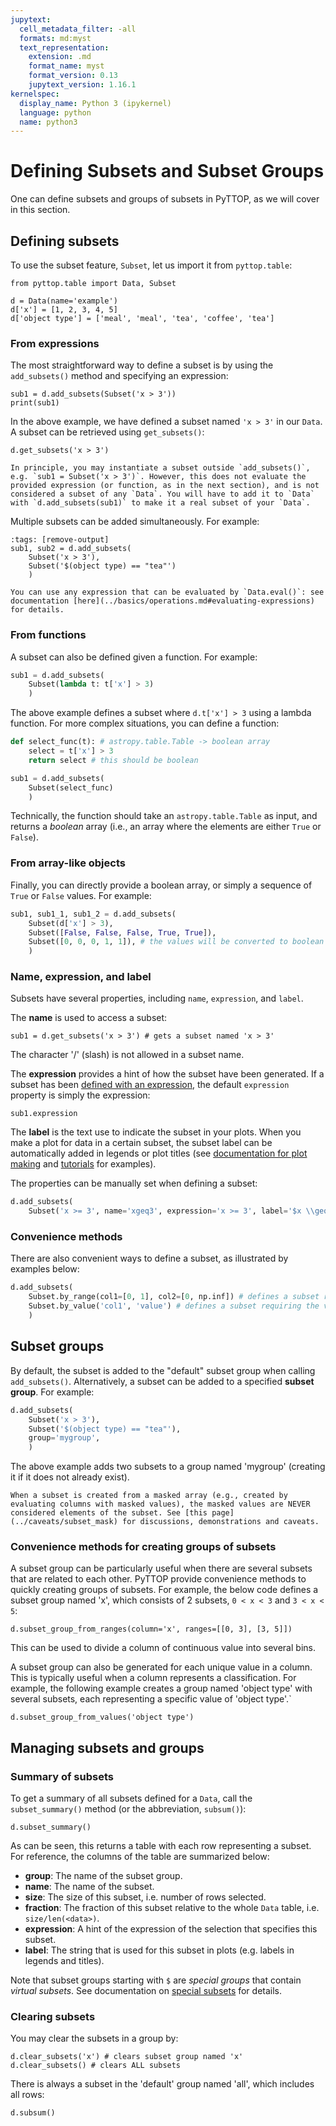 ```yaml
---
jupytext:
  cell_metadata_filter: -all
  formats: md:myst
  text_representation:
    extension: .md
    format_name: myst
    format_version: 0.13
    jupytext_version: 1.16.1
kernelspec:
  display_name: Python 3 (ipykernel)
  language: python
  name: python3
---
```



# Defining Subsets and Subset Groups
One can define subsets and groups of subsets in PyTTOP, as we will cover in this section.

## Defining subsets
To use the subset feature, `Subset`, let us import it from `pyttop.table`:
```{code-cell}
from pyttop.table import Data, Subset

d = Data(name='example')
d['x'] = [1, 2, 3, 4, 5]
d['object type'] = ['meal', 'meal', 'tea', 'coffee', 'tea']
```


### From expressions
The most straightforward way to define a subset is by using the `add_subsets()` method and specifying an expression:
```{code-cell}
sub1 = d.add_subsets(Subset('x > 3'))
print(sub1)
```
In the above example, we have defined a subset named `'x > 3'` in our `Data`. A subset can be retrieved using `get_subsets()`:
```{code-cell}
d.get_subsets('x > 3')
```

```{tip}
In principle, you may instantiate a subset outside `add_subsets()`, e.g. `sub1 = Subset('x > 3')`. However, this does not evaluate the provided expression (or function, as in the next section), and is not considered a subset of any `Data`. You will have to add it to `Data` with `d.add_subsets(sub1)` to make it a real subset of your `Data`.
```

Multiple subsets can be added simultaneously. For example:
```{code-cell}
:tags: [remove-output]
sub1, sub2 = d.add_subsets(
    Subset('x > 3'),
    Subset('$(object type) == "tea"')
    )
```

```{tip}
You can use any expression that can be evaluated by `Data.eval()`: see documentation [here](../basics/operations.md#evaluating-expressions) for details.
```


### From functions
A subset can also be defined given a function. For example:
```Python
sub1 = d.add_subsets(
    Subset(lambda t: t['x'] > 3)
    )
```
The above example defines a subset where `d.t['x'] > 3` using a lambda function. For more complex situations, you can define a function:
```Python
def select_func(t): # astropy.table.Table -> boolean array
    select = t['x'] > 3
    return select # this should be boolean

sub1 = d.add_subsets(
    Subset(select_func)
    )
```
Technically, the function should take an `astropy.table.Table` as input, and returns a *boolean* array (i.e., an array where the elements are either `True` or `False`).

### From array-like objects
Finally, you can directly provide a boolean array, or simply a sequence of `True` or `False` values. For example:
```Python
sub1, sub1_1, sub1_2 = d.add_subsets(
    Subset(d['x'] > 3),
    Subset([False, False, False, True, True]),
    Subset([0, 0, 0, 1, 1]), # the values will be converted to boolean values
    )
```

### Name, expression, and label
Subsets have several properties, including `name`, `expression`, and `label`. 

The **name** is used to access a subset:
```{code-cell}
sub1 = d.get_subsets('x > 3') # gets a subset named 'x > 3'
```
The character '/' (slash) is not allowed in a subset name.

The **expression** provides a hint of how the subset have been generated. If a subset has been [defined with an expression](#from-expressions), the default `expression` property is simply the expression:
```{code-cell}
sub1.expression
```

The **label** is the text use to indicate the subset in your plots. When you make a plot for data in a certain subset, the subset label can be automatically added in legends or plot titles (see [documentation for plot making](../plot/plot) and [tutorials](../start/Tutorials) for examples). 

The properties can be manually set when defining a subset:
```Python
d.add_subsets(
    Subset('x >= 3', name='xgeq3', expression='x >= 3', label='$x \\geq 3$'))
```

### Convenience methods
There are also convenient ways to define a subset, as illustrated by examples below:
```Python
d.add_subsets(
    Subset.by_range(col1=[0, 1], col2=[0, np.inf]) # defines a subset requiring `(0 < col1 < 1) & (col2 > 0)`
    Subset.by_value('col1', 'value') # defines a subset requiring the value of the column named 'col1' equals 'value'
    )
```

## Subset groups
By default, the subset is added to the "default" subset group when calling `add_subsets()`. Alternatively, a subset can be added to a specified **subset group**. For example:
```Python
d.add_subsets(
    Subset('x > 3'),
    Subset('$(object type) == "tea"'),
    group='mygroup',
    )
```
The above example adds two subsets to a group named 'mygroup' (creating it if it does not already exist).

```{note}
When a subset is created from a masked array (e.g., created by evaluating columns with masked values), the masked values are NEVER considered elements of the subset. See [this page](../caveats/subset_mask) for discussions, demonstrations and caveats.  
```

### Convenience methods for creating groups of subsets
A subset group can be particularly useful when there are several subsets that are related to each other. PyTTOP provide convenience methods to quickly creating groups of subsets. For example, the below code defines a subset group named 'x', which consists of 2 subsets, `0 < x < 3` and `3 < x < 5`:
```{code-cell}
d.subset_group_from_ranges(column='x', ranges=[[0, 3], [3, 5]])
```
This can be used to divide a column of continuous value into several bins.

A subset group can also be generated for each unique value in a column. This is typically useful when a column represents a classification. For example, the following example creates a group named 'object type' with several subsets, each representing a specific value of 'object type'.`
```{code-cell}
d.subset_group_from_values('object type')
```

## Managing subsets and groups
### Summary of subsets
To get a summary of all subsets defined for a `Data`, call the `subset_summary()` method (or the abbreviation, `subsum()`):
```{code-cell}
d.subset_summary()
```
As can be seen, this returns a table with each row representing a subset.
For reference, the columns of the table are summarized below:
- **group**: The name of the subset group.
- **name**: The name of the subset.
- **size**: The size of this subset, i.e. number of rows selected.
- **fraction**: The fraction of this subset relative to the whole `Data` table, i.e. `size/len(<data>)`.
- **expression**: A hint of the expression of the selection that specifies this subset. 
- **label**: The string that is used for this subset in plots (e.g. labels in legends and titles).

Note that subset groups starting with `$` are *special groups* that contain *virtual subsets*. See documentation on [special subsets](subset_use.md#special-subsets) for details.


### Clearing subsets
You may clear the subsets in a group by:
```{code-cell}
d.clear_subsets('x') # clears subset group named 'x'
d.clear_subsets() # clears ALL subsets
```
There is always a subset in the 'default' group named 'all', which includes all rows:
```{code-cell}
d.subsum()
```
